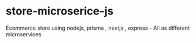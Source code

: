 # store-microserice-js
Ecommerce store using nodejs, prisma , nextjs , express - All as different microservices
